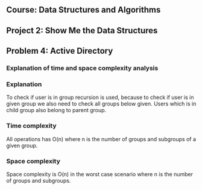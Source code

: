 ## Course: Data Structures and Algorithms
## Project 2: Show Me the Data Structures
## Problem 4: Active Directory

### Explanation of time and space complexity analysis
### Explanation
To check if user is in group recursion is used, because to check if user is in given group we also need to check all groups below given. 
Users which is in child group also belong to parent group.

### Time complexity
All operations has O(n) where n is the number of groups and subgroups of a given group.

### Space complexity
Space complexity is O(n) in the worst case scenario where n is the number of groups and subgroups.